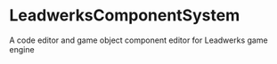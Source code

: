 # LeadwerksComponentSystem
A code editor and game object component editor for Leadwerks game engine
